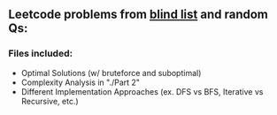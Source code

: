 ## Leetcode problems from [blind list](https://www.teamblind.com/post/New-Year-Gift---Curated-List-of-Top-75-LeetCode-Questions-to-Save-Your-Time-OaM1orEU) and random Qs:

### Files included: 
* Optimal Solutions (w/ bruteforce and suboptimal) 
* Complexity Analysis in "./Part 2"
* Different Implementation Approaches (ex. DFS vs BFS, Iterative vs Recursive, etc.)
